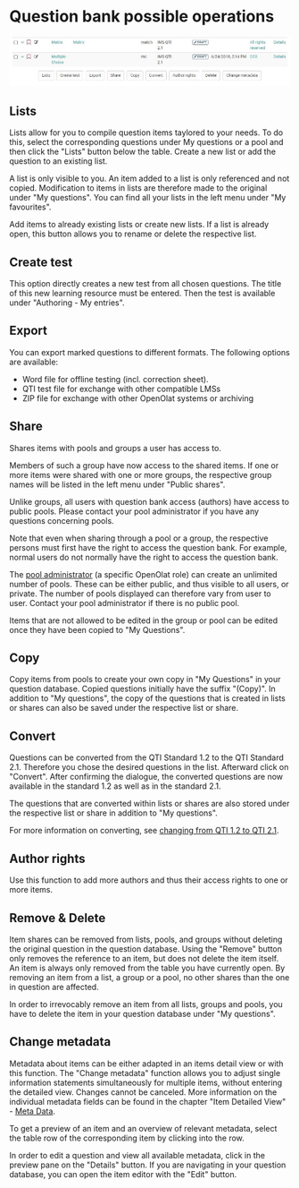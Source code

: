 # Question bank possible operations

![](assets/question_bank_operations.png.jpg)

##  Lists

Lists allow for you to compile question items taylored to your needs. To do
this, select the corresponding questions under My questions or a pool and then
click the "Lists" button below the table. Create a new list or add the
question to an existing list.  

A list is only visible to you. An item added to a list is only referenced and
not copied. Modification to items in lists are therefore made to the original
under "My questions". You can find all your lists in the left menu under "My
favourites".

Add items to already existing lists or create new lists. If a list is already
open, this button allows you to rename or delete the respective list.

## Create test

This option directly creates a new test from all chosen questions. The title
of this new learning resource must be entered. Then the test is available
under "Authoring - My entries".

##  Export

You can export marked questions to different formats. The following options
are available:

  * Word file for offline testing (incl. correction sheet).
  * QTI test file for exchange with other compatible LMSs
  * ZIP file for exchange with other OpenOlat systems or archiving

##  Share

Shares items with pools and groups a user has access to.

Members of such a group have now access to the shared items. If one or more
items were shared with one or more groups, the respective group names will be
listed in the left menu under "Public shares".

Unlike groups, all users with question bank access (authors) have access to
public pools. Please contact your pool administrator if you have any questions
concerning pools.

Note that even when sharing through a pool or a group, the respective persons
must first have the right to access the question bank. For example, normal
users do not normally have the right to access the question bank.  

The [pool administrator](Question+Bank+Administration.html) (a specific
OpenOlat role) can create an unlimited number of pools. These can be either
public, and thus visible to all users, or private. The number of pools
displayed can therefore vary from user to user. Contact your pool
administrator if there is no public pool.

Items that are not allowed to be edited in the group or pool can be edited
once they have been copied to "My Questions".

## Copy

Copy items from pools to create your own copy in "My Questions" in your
question database. Copied questions initially have the suffix "(Copy)". In
addition to "My questions", the copy of the questions that is created in lists
or shares can also be saved under the respective list or share.

##  Convert

Questions can be converted from the QTI Standard 1.2 to the QTI Standard 2.1.
Therefore you chose the desired questions in the list. Afterward click on
"Convert". After confirming the dialogue, the converted questions are now
available in the standard 1.2 as well as in the standard 2.1.

The questions that are converted within lists or shares are also stored under
the respective list or share in addition to "My questions".

For more information on converting, see [changing from QTI 1.2 to QTI
2.1](Changing+from+QTI+1.2+to+QTI+2.1.html).

##  Author rights

Use this function to add more authors and thus their access rights to one or
more items.

##  Remove & Delete

Item shares can be removed from lists, pools, and groups without deleting the
original question in the question database. Using the "Remove" button only
removes the reference to an item, but does not delete the item itself. An item
is always only removed from the table you have currently open. By removing an
item from a list, a group or a pool, no other shares than the one in question
are affected.

In order to irrevocably remove an item from all lists, groups and pools, you
have to delete the item in your question database under "My questions".

##  Change metadata

Metadata about items can be either adapted in an items detail view or with
this function. The "Change metadata" function allows you to adjust single
information statements simultaneously for multiple items, without entering the
detailed view. Changes cannot be canceled. More information on the individual
metadata fields can be found in the chapter "Item Detailed View" - [Meta
Data](Item+Detailed+View.html#ItemDetailedView-item_details_metadaten).

To get a preview of an item and an overview of relevant metadata, select the
table row of the corresponding item by clicking into the row.

In order to edit a question and view all available metadata, click in the
preview pane on the "Details" button. If you are navigating in your question
database, you can open the item editor with the "Edit" button.

